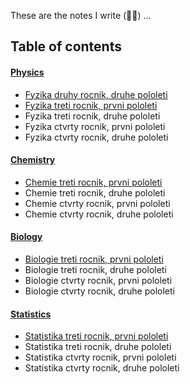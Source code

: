 These are the notes I write (🚫🧢) ... 

## Table of contents

#### <a href="https://github.com/scraptechguy/Engineering/tree/main/Physics">Physics</a>

+ <a href="https://github.com/scraptechguy/Engineering/blob/main/Physics/Fyzika2.md">Fyzika druhy rocnik, druhe pololeti</a>
+ <a href="https://github.com/scraptechguy/Engineering/blob/main/Physics/Fyzika3.md">Fyzika treti rocnik, prvni pololeti</a>
+ Fyzika treti rocnik, druhe pololeti
+ Fyzika ctvrty rocnik, prvni pololeti
+ Fyzika ctvrty rocnik, druhe pololeti

#### <a href="https://github.com/scraptechguy/Engineering/tree/main/Chemistry">Chemistry</a>

+ <a href="https://github.com/scraptechguy/Engineering/blob/main/Chemistry/Chemie.md">Chemie treti rocnik, prvni pololeti</a>
+ Chemie treti rocnik, druhe pololeti
+ Chemie ctvrty rocnik, prvni pololeti
+ Chemie ctvrty rocnik, druhe pololeti

#### <a href="https://github.com/scraptechguy/Engineering/tree/main/Biology">Biology</a>

+ <a href="https://github.com/scraptechguy/Engineering/blob/main/Biology/Biologie.md">Biologie treti rocnik, prvni pololeti</a>
+ Biologie treti rocnik, druhe pololeti
+ Biologie ctvrty rocnik, prvni pololeti
+ Biologie ctvrty rocnik, druhe pololeti

#### <a href="https://github.com/scraptechguy/Engineering/tree/main/Statistics">Statistics</a>

+ <a href="https://github.com/scraptechguy/Engineering/blob/main/Statistics/fundamentals.r">Statistika treti rocnik, prvni pololeti</a>
+ Statistika treti rocnik, druhe pololeti
+ Statistika ctvrty rocnik, prvni pololeti
+ Statistika ctvrty rocnik, druhe pololeti
